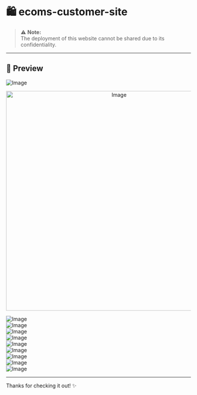 # 🛍️ ecoms-customer-site

> ⚠️ **Note:**  
> The deployment of this website cannot be shared due to its confidentiality.

---

## 📸 Preview

![Image](https://github.com/user-attachments/assets/1c7fba34-ed33-4454-9fdd-82d6d0a0f6c4)  
<p align="center">
  <img src="https://github.com/user-attachments/assets/809ce9bb-d4ea-4f82-b6c2-3719cbc49a4a" alt="Image" width="600" />
</p>

![Image](https://github.com/user-attachments/assets/a0f3fa81-a077-4369-b4d1-4b761355e8a2)  
![Image](https://github.com/user-attachments/assets/d6ac954c-8fae-4586-a61f-8d33e6657b48)  
![Image](https://github.com/user-attachments/assets/0aeabab1-80f1-41c4-80f7-5912fefeb5ac)  
![Image](https://github.com/user-attachments/assets/3946a441-cd63-48e1-9e26-6ec8b7cacc95)  
![Image](https://github.com/user-attachments/assets/85a83970-4907-4940-b48a-89bd76dbd357)  
![Image](https://github.com/user-attachments/assets/a22e572d-f800-4929-acf0-93e2a319d9a4)  
![Image](https://github.com/user-attachments/assets/90e2b8a7-44b6-4783-8c0b-efe2bd76eeaf)  
![Image](https://github.com/user-attachments/assets/22f5dbd6-937e-4047-86d1-00007da50ecd)  
![Image](https://github.com/user-attachments/assets/3dc1a262-f2f3-4015-bb60-1cb5a880750c)

---

Thanks for checking it out! ✨
